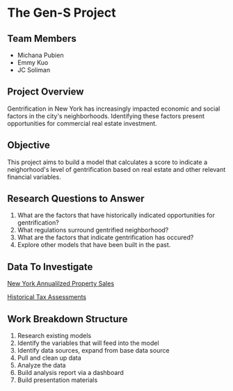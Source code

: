 # The Gen-S Project

## Team Members
* Michana Pubien
* Emmy Kuo
* JC Soliman

## Project Overview
Gentrification in New York has increasingly impacted economic and social factors in the city's neighborhoods. Identifying these factors present opportunities for commercial real estate investment.

## Objective
This project aims to build a model that calculates a score to indicate a neighorhood's level of gentrification based on real estate and other relevant financial variables.

## Research Questions to Answer
1. What are the factors that have historically indicated opportunities for gentrification?
2. What regulations surround gentrified neighborhood?
3. What are the factors that indicate gentrification has occured?
4. Explore other models that have been built in the past.

## Data To Investigate
[New York Annualilzed Property Sales]('https://www1.nyc.gov/site/finance/taxes/property-annualized-sales-update.page')

[Historical Tax Assessments]('https://www1.nyc.gov/site/finance/taxes/property-reports.page')


## Work Breakdown Structure
1. Research existing models
1. Identify the variables that will feed into the model
1. Identify data sources, expand from base data source
1. Pull and clean up data
1. Analyze the data
1. Build analysis report via a dashboard
1. Build presentation materials